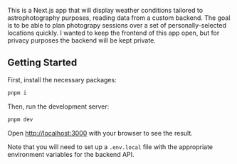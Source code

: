 This is a Next.js app that will display weather conditions tailored to astrophotography purposes, reading data from a custom backend. The goal is to be able to plan photograpy sessions over a set of personally-selected locations quickly. I wanted to keep the frontend of this app open, but for privacy purposes the backend will be kept private.

## Getting Started

First, install the necessary packages:

```bash
pnpm i
```

Then, run the development server:

```bash
pnpm dev
```

Open [http://localhost:3000](http://localhost:3000) with your browser to see the result.

Note that you will need to set up a `.env.local` file with the appropriate environment variables for the backend API.
